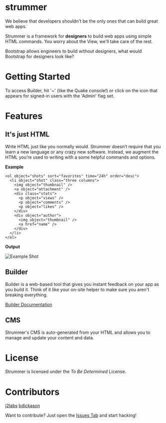 strummer
========

We believe that developers shouldn't be the only ones that can build great web apps.

Strummer is a framework for **designers** to build web apps using simple HTML commands. You worry about the View, we'll take care of the rest.

Bootstrap allows engineers to build without designers, what would Bootstrap for designers look like?


# Getting Started

To access Builder, hit '~' (like the Quake console!) or click on the icon that appears for signed-in users with the 'Admin' flag set.



# Features

## It's just HTML

Write HTML just like you normally would. Strummer doesn’t require that you learn a new language or any crazy new software. Instead, we augment the HTML you’re used to writing with a some helpful commands and options.

**Example**
````
<ol object="shots" sort="favorites" time="24h" order="desc">
  <li object="shot" class="three columns">
    <img object="thumbnail" />
    <a object="attachment" />
    <div class="stats">
      <p object="views" />
      <p object="comments" />
      <p object="likes" />
    </div>
    <div object="author">
      <img object="thumbnail" />
      <a href="name" />
    </div>
  </li>
</ol>
````

**Output**

![Example Shot](http://cl.ly/image/291G2h0P0r0R/Screen%20Shot%202013-08-31%20at%2010.09.40%20AM.png)

## Builder

Builder is a web-based tool that gives you instant feedback on your app as you build it. Think of it like your on-site helper to make sure you aren't breaking everything.

[Builder Documentation](https://github.com/strummer/strummer/blob/builder/builder/README.md)

## CMS

Strummer's CMS is auto-generated from your HTML and allows you to manage and update your content and data.


# License

Strummer is licensed under the _To Be Determined_ License.


# Contributors

[j2labs](http://github.com/j2labs)
[bdickason](http://github.com/bdickason)

Want to contribute? Just open the [Issues Tab](https://github.com/strummer/strummer/issues) and start hacking!
